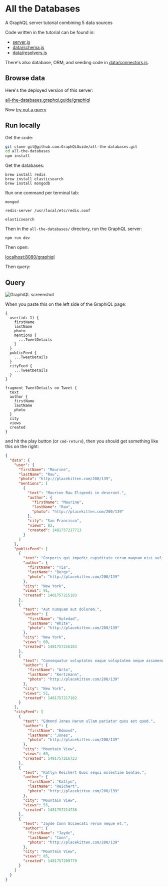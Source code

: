 # All the Databases

A GraphQL server tutorial combining 5 data sources

Code written in the tutorial can be found in:

- [server.js](https://github.com/GraphQLGuide/all-the-databases/blob/master/server.js)
- [data/schema.js](https://github.com/GraphQLGuide/all-the-databases/blob/master/data/schema.js)
- [data/resolvers.js](https://github.com/GraphQLGuide/all-the-databases/blob/master/data/resolvers.js)

There's also database, ORM, and seeding code in [data/connectors.js](https://github.com/GraphQLGuide/all-the-databases/blob/master/data/connectors.js).

## Browse data

Here's the deployed version of this server:

[all-the-databases.graphql.guide/graphiql](https://all-the-databases.graphql.guide/graphiql)

Now [try out a query](#query)

## Run locally

Get the code:

```sh
git clone git@github.com:GraphQLGuide/all-the-databases.git
cd all-the-databases
npm install
```

Get the databases:

```
brew install redis
brew install elasticsearch
brew install mongodb
```

Run one command per terminal tab:

```
mongod
```

```
redis-server /usr/local/etc/redis.conf
```

```
elasticsearch
```

Then in the `all-the-databases/` directory, run the GraphQL server:

```
npm run dev
```

Then open:

[localhost:8080/graphiql](http://localhost:8080/graphiql)

Then query:

## Query

![GraphiQL screenshot](https://www.dropbox.com/s/gteo8r98tztgz7n/Screenshot%202017-01-04%2018.13.59.png?raw=1)

When you paste this on the left side of the GraphiQL page:

```
{
  user(id: 1) {
    firstName
    lastName
    photo
    mentions {
      ...TweetDetails
    }
  }      
  publicFeed {
    ...TweetDetails
  }
  cityFeed {
    ...TweetDetails
  }
}

fragment TweetDetails on Tweet {
  text
  author {
    firstName
    lastName
    photo
  }      
  city
  views
  created
}
```

and hit the play button (or `cmd-return`), then you should get something like this on the right:

```json
{
  "data": {
    "user": {
      "firstName": "Maurine",
      "lastName": "Rau",
      "photo": "http://placekitten.com/200/139",
      "mentions": [
        {
          "text": "Maurine Rau Eligendi in deserunt.",
          "author": {
            "firstName": "Maurine",
            "lastName": "Rau",
            "photo": "http://placekitten.com/200/139"
          },
          "city": "San Francisco",
          "views": 82,
          "created": 1481757217713
        }
      ]
    },
    "publicFeed": [
      {
        "text": "Corporis qui impedit cupiditate rerum magnam nisi velit aliquam.",
        "author": {
          "firstName": "Tia",
          "lastName": "Berge",
          "photo": "http://placekitten.com/200/139"
        },
        "city": "New York",
        "views": 91,
        "created": 1481757215183
      },
      {
        "text": "Aut numquam aut dolorem.",
        "author": {
          "firstName": "Soledad",
          "lastName": "White",
          "photo": "http://placekitten.com/200/139"
        },
        "city": "New York",
        "views": 69,
        "created": 1481757216183
      },
      {
        "text": "Consequatur voluptates eaque voluptatem neque assumenda omnis.",
        "author": {
          "firstName": "Arlo",
          "lastName": "Kertzmann",
          "photo": "http://placekitten.com/200/139"
        },
        "city": "New York",
        "views": 51,
        "created": 1481757217182
      }
    ],
    "cityFeed": [
      {
        "text": "Edmond Jones Harum ullam pariatur quos est quod.",
        "author": {
          "firstName": "Edmond",
          "lastName": "Jones",
          "photo": "http://placekitten.com/200/139"
        },
        "city": "Mountain View",
        "views": 69,
        "created": 1481757216723
      },
      {
        "text": "Katlyn Reichert Quos sequi molestiae beatae.",
        "author": {
          "firstName": "Katlyn",
          "lastName": "Reichert",
          "photo": "http://placekitten.com/200/139"
        },
        "city": "Mountain View",
        "views": 55,
        "created": 1481757214738
      },
      {
        "text": "Jayde Conn Occaecati rerum neque et.",
        "author": {
          "firstName": "Jayde",
          "lastName": "Conn",
          "photo": "http://placekitten.com/200/139"
        },
        "city": "Mountain View",
        "views": 85,
        "created": 1481757209779
      }
    ]
  }
}
```

